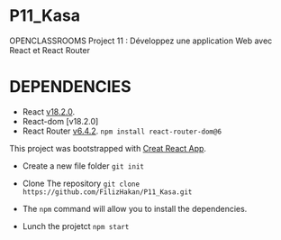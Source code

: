 # P11_Kasa

OPENCLASSROOMS Project 11 : Développez une application Web avec React et React Router

# DEPENDENCIES

- React [v18.2.0](https://fr.reactjs.org/).
- React-dom [v18.2.0]
- React Router [v6.4.2](https://reactrouter.com/).
  `npm install react-router-dom@6`

This project was bootstrapped with [Creat React App](https://create-react-app.dev/).

- Create a new file folder
  `git init`

- Clone The repository
  `git clone https://github.com/FilizHakan/P11_Kasa.git`

- The `npm` command will allow you to install the dependencies.

- Lunch the projetct
  `npm start`
